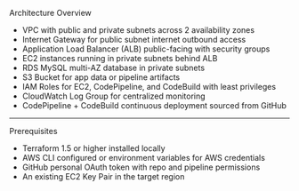  Architecture Overview

- VPC with public and private subnets across 2 availability zones
- Internet Gateway for public subnet internet outbound access
- Application Load Balancer (ALB) public-facing with security groups
- EC2 instances running in private subnets behind ALB
- RDS MySQL multi-AZ database in private subnets
- S3 Bucket for app data or pipeline artifacts
- IAM Roles for EC2, CodePipeline, and CodeBuild with least privileges
- CloudWatch Log Group for centralized monitoring
- CodePipeline + CodeBuild continuous deployment sourced from GitHub

---

 Prerequisites

- Terraform 1.5 or higher installed locally
- AWS CLI configured or environment variables for AWS credentials
- GitHub personal OAuth token with repo and pipeline permissions
- An existing EC2 Key Pair in the target region
